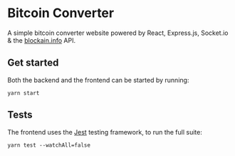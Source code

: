# Bitcoin Converter

A simple bitcoin converter website powered by React, Express.js, Socket.io & the [blockain.info](https://blockchain.info)
API.

## Get started

Both the backend and the frontend can be started by running:

```
yarn start
```

## Tests

The frontend uses the [Jest](https://jestjs.io) testing framework, to run the full suite:

```
yarn test --watchAll=false
```
